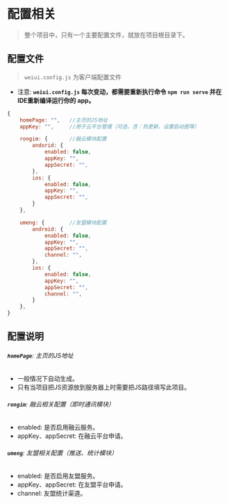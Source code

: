 # 配置相关

> 整个项目中，只有一个主要配置文件，就放在项目根目录下。

## 配置文件

> `weiui.config.js` 为客户端配置文件

- 注意:  **`weiui.config.js` 每次变动，都需要重新执行命令 `npm run serve` 并在IDE重新编译运行你的 app。**

```javascript
{
    homePage: "",   //主页的JS地址
    appKey: "",     //用于云平台管理（可选，含：热更新、设置启动图等）

    rongim: {       //融云模块配置
        andorid: {
            enabled: false,
            appKey: "",
            appSecret: "",
        },
        ios: {
            enabled: false,
            appKey: "",
            appSecret: "",
        }
    },

    umeng: {        //友盟模块配置
        android: {
            enabled: false,
            appKey: "",
            appSecret: "",
            channel: "",
        },
        ios: {
            enabled: false,
            appKey: "",
            appSecret: "",
            channel: "",
        }
    },
}
```
## 配置说明

###### **`homePage`**: 主页的JS地址
- 一般情况下自动生成。
- 只有当项目把JS资源放到服务器上时需要把JS路径填写此项目。

###### **`rongim`**: 融云相关配置（即时通讯模块）
- enabled: 是否启用融云服务。
- appKey、appSecret: 在融云平台申请。

###### **`umeng`**: 友盟相关配置（推送、统计模块）
- enabled: 是否启用友盟服务。
- appKey、appSecret: 在友盟平台申请。
- channel: 友盟统计渠道。

